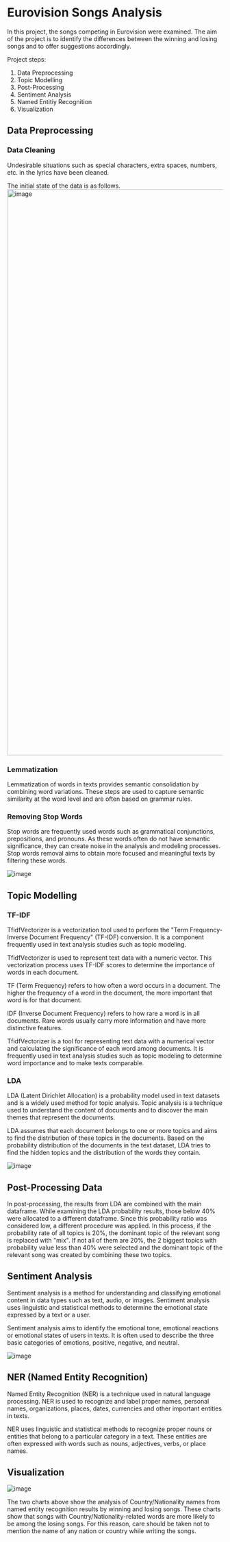 # Eurovision Songs Analysis

In this project, the songs competing in Eurovision were examined. The aim of the project is to identify the differences between the winning and losing songs and to offer suggestions accordingly.

Project steps:
1. Data Preprocessing
2. Topic Modelling
3. Post-Processing
4. Sentiment Analysis
5. Named Entitiy Recognition
6. Visualization

## Data Preprocessing
### Data Cleaning
Undesirable situations such as special characters, extra spaces, numbers, etc. in the lyrics have been cleaned.

The initial state of the data is as follows.
<img width="1322" alt="image" src="https://github.com/busekoseoglu/Eurovision_Songs_Analysis/assets/44964158/b91a72cc-3953-4e91-a320-e2e2bbc78869">

### Lemmatization
Lemmatization of words in texts provides semantic consolidation by combining word variations. These steps are used to capture semantic similarity at the word level and are often based on grammar rules.

### Removing Stop Words
Stop words are frequently used words such as grammatical conjunctions, prepositions, and pronouns. As these words often do not have semantic significance, they can create noise in the analysis and modeling processes. Stop words removal aims to obtain more focused and meaningful texts by filtering these words.

![image](https://github.com/busekoseoglu/Eurovision_Songs_Analysis/assets/44964158/4e0b380b-4a78-4a20-bf67-b4f65f412801)

## Topic Modelling
### TF-IDF
TfidfVectorizer is a vectorization tool used to perform the "Term Frequency-Inverse Document Frequency" (TF-IDF) conversion. It is a component frequently used in text analysis studies such as topic modeling.

TfidfVectorizer is used to represent text data with a numeric vector. This vectorization process uses TF-IDF scores to determine the importance of words in each document.

TF (Term Frequency) refers to how often a word occurs in a document. The higher the frequency of a word in the document, the more important that word is for that document.

IDF (Inverse Document Frequency) refers to how rare a word is in all documents. Rare words usually carry more information and have more distinctive features.

TfidfVectorizer is a tool for representing text data with a numerical vector and calculating the significance of each word among documents. It is frequently used in text analysis studies such as topic modeling to determine word importance and to make texts comparable.

### LDA
LDA (Latent Dirichlet Allocation) is a probability model used in text datasets and is a widely used method for topic analysis. Topic analysis is a technique used to understand the content of documents and to discover the main themes that represent the documents.

LDA assumes that each document belongs to one or more topics and aims to find the distribution of these topics in the documents. Based on the probability distribution of the documents in the text dataset, LDA tries to find the hidden topics and the distribution of the words they contain.

![image](https://github.com/busekoseoglu/Eurovision_Songs_Analysis/assets/44964158/78a5cc6b-7281-4b71-9ad9-85eacd04c1c0)

## Post-Processing Data
In post-processing, the results from LDA are combined with the main dataframe. While examining the LDA probability results, those below 40% were allocated to a different dataframe. Since this probability ratio was considered low, a different procedure was applied. In this process, if the probability rate of all topics is 20%, the dominant topic of the relevant song is replaced with "mix". If not all of them are 20%, the 2 biggest topics with probability value less than 40% were selected and the dominant topic of the relevant song was created by combining these two topics.

## Sentiment Analysis
Sentiment analysis is a method for understanding and classifying emotional content in data types such as text, audio, or images. Sentiment analysis uses linguistic and statistical methods to determine the emotional state expressed by a text or a user.

Sentiment analysis aims to identify the emotional tone, emotional reactions or emotional states of users in texts. It is often used to describe the three basic categories of emotions, positive, negative, and neutral.

![image](https://github.com/busekoseoglu/Eurovision_Songs_Analysis/assets/44964158/d80133a1-29a5-4c0b-8a84-47597e7e289c)

## NER (Named Entity Recognition)
Named Entity Recognition (NER) is a technique used in natural language processing. NER is used to recognize and label proper names, personal names, organizations, places, dates, currencies and other important entities in texts.

NER uses linguistic and statistical methods to recognize proper nouns or entities that belong to a particular category in a text. These entities are often expressed with words such as nouns, adjectives, verbs, or place names.

## Visualization
![image](https://github.com/busekoseoglu/Eurovision_Songs_Analysis/assets/44964158/4f67b03f-8a2c-4613-a16e-52f877d55cfa)

The two charts above show the analysis of Country/Nationality names from named entity recognition results by winning and losing songs. These charts show that songs with Country/Nationality-related words are more likely to be among the losing songs. For this reason, care should be taken not to mention the name of any nation or country while writing the songs.














